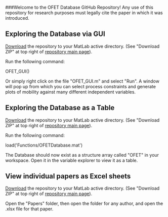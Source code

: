 ###Welcome to the OFET Database GitHub Repository!
Any use of this repository for research purposes must legally cite the paper in which it was introduced.

## Exploring the Database via GUI
[Download](https://github.com/Imperssonator/OFET-Database/archive/master.zip) the repository to your MatLab active directory. (See "Download ZIP" at top right of [repository main page](https://github.com/Imperssonator/OFET-Database)).

Run the following command:

OFET_GUI()

Or simply right click on the file "OFET_GUI.m" and select "Run".
A window will pop up from which you can select process constraints and generate plots of mobility against many different independent variables.

## Exploring the Database as a Table
[Download](https://github.com/Imperssonator/OFET-Database/archive/master.zip) the repository to your MatLab active directory. (See "Download ZIP" at top right of [repository main page](https://github.com/Imperssonator/OFET-Database)).

Run the following command:

load('Functions/OFETDatabase.mat')

The Database should now exist as a structure array called "OFET" in your workspace. Open it in the variable explorer to view it as a table.

## View individual papers as Excel sheets
[Download](https://github.com/Imperssonator/OFET-Database/archive/master.zip) the repository to your MatLab active directory. (See "Download ZIP" at top right of [repository main page](https://github.com/Imperssonator/OFET-Database)).

Open the "Papers" folder, then open the folder for any author, and open the .xlsx file for that paper.